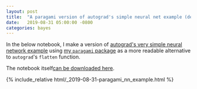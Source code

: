 ```yaml
---
layout: post
title:  "A paragami version of autograd's simple neural net example (debug)."
date:   2019-08-31 05:00:00 -0800
categories: bayes
---
```


In the below notebook, I make a version of [autograd's very simple neural
network
example](https://github.com/HIPS/autograd/blob/master/examples/neural_net.py)
using [my `paragami` package](https://github.com/rgiordan/paragami) as a more
readable alternative to `autograd`'s `flatten` function.

The notebook itself[can be downloaded here](/assets/post_assets/2019-08-31-paragami_nn_example.ipynb).

{% include_relative html/_2019-08-31-paragami_nn_example.html %}
